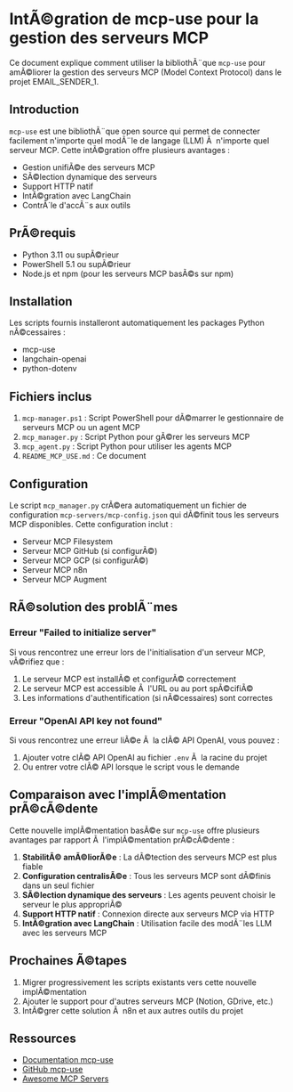 # IntÃ©gration de mcp-use pour la gestion des serveurs MCP

Ce document explique comment utiliser la bibliothÃ¨que `mcp-use` pour amÃ©liorer la gestion des serveurs MCP (Model Context Protocol) dans le projet EMAIL_SENDER_1.

## Introduction

`mcp-use` est une bibliothÃ¨que open source qui permet de connecter facilement n'importe quel modÃ¨le de langage (LLM) Ã  n'importe quel serveur MCP. Cette intÃ©gration offre plusieurs avantages :

- Gestion unifiÃ©e des serveurs MCP
- SÃ©lection dynamique des serveurs
- Support HTTP natif
- IntÃ©gration avec LangChain
- ContrÃ´le d'accÃ¨s aux outils

## PrÃ©requis

- Python 3.11 ou supÃ©rieur
- PowerShell 5.1 ou supÃ©rieur
- Node.js et npm (pour les serveurs MCP basÃ©s sur npm)

## Installation

Les scripts fournis installeront automatiquement les packages Python nÃ©cessaires :
- mcp-use
- langchain-openai
- python-dotenv

## Fichiers inclus

1. `mcp-manager.ps1` : Script PowerShell pour dÃ©marrer le gestionnaire de serveurs MCP ou un agent MCP
2. `mcp_manager.py` : Script Python pour gÃ©rer les serveurs MCP
3. `mcp_agent.py` : Script Python pour utiliser les agents MCP
4. `README_MCP_USE.md` : Ce document

## Configuration

Le script `mcp_manager.py` crÃ©era automatiquement un fichier de configuration `mcp-servers/mcp-config.json` qui dÃ©finit tous les serveurs MCP disponibles. Cette configuration inclut :

- Serveur MCP Filesystem
- Serveur MCP GitHub (si configurÃ©)
- Serveur MCP GCP (si configurÃ©)
- Serveur MCP n8n
- Serveur MCP Augment

## RÃ©solution des problÃ¨mes

### Erreur "Failed to initialize server"

Si vous rencontrez une erreur lors de l'initialisation d'un serveur MCP, vÃ©rifiez que :
1. Le serveur MCP est installÃ© et configurÃ© correctement
2. Le serveur MCP est accessible Ã  l'URL ou au port spÃ©cifiÃ©
3. Les informations d'authentification (si nÃ©cessaires) sont correctes

### Erreur "OpenAI API key not found"

Si vous rencontrez une erreur liÃ©e Ã  la clÃ© API OpenAI, vous pouvez :
1. Ajouter votre clÃ© API OpenAI au fichier `.env` Ã  la racine du projet
2. Ou entrer votre clÃ© API lorsque le script vous le demande

## Comparaison avec l'implÃ©mentation prÃ©cÃ©dente

Cette nouvelle implÃ©mentation basÃ©e sur `mcp-use` offre plusieurs avantages par rapport Ã  l'implÃ©mentation prÃ©cÃ©dente :

1. **StabilitÃ© amÃ©liorÃ©e** : La dÃ©tection des serveurs MCP est plus fiable
2. **Configuration centralisÃ©e** : Tous les serveurs MCP sont dÃ©finis dans un seul fichier
3. **SÃ©lection dynamique des serveurs** : Les agents peuvent choisir le serveur le plus appropriÃ©
4. **Support HTTP natif** : Connexion directe aux serveurs MCP via HTTP
5. **IntÃ©gration avec LangChain** : Utilisation facile des modÃ¨les LLM avec les serveurs MCP

## Prochaines Ã©tapes

1. Migrer progressivement les scripts existants vers cette nouvelle implÃ©mentation
2. Ajouter le support pour d'autres serveurs MCP (Notion, GDrive, etc.)
3. IntÃ©grer cette solution Ã  n8n et aux autres outils du projet

## Ressources

- [Documentation mcp-use](https://docs.mcp-use.io)
- [GitHub mcp-use](https://github.com/pietrozullo/mcp-use)
- [Awesome MCP Servers](https://github.com/punkpeye/awesome-mcp-servers)
